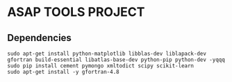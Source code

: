 ASAP TOOLS PROJECT
==================

Dependencies
------------

```
sudo apt-get install python-matplotlib libblas-dev liblapack-dev gfortran build-essential libatlas-base-dev python-pip python-dev -yqqq
sudo pip install cement pymongo xmltodict scipy scikit-learn
sudo apt-get install -y gfortran-4.8
```
